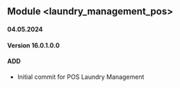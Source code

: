 ## Module <laundry_management_pos>

#### 04.05.2024
#### Version 16.0.1.0.0
#### ADD
- Initial commit for POS Laundry Management
